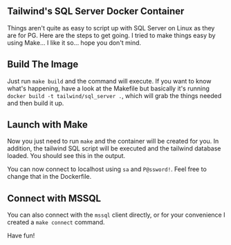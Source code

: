 ## Tailwind's SQL Server Docker Container

Things aren't quite as easy to script up with SQL Server on Linux as they are for PG. Here are the steps to get going. I tried to make things easy by using Make... I like it so... hope you don't mind.

## Build The Image

Just run `make build` and the command will execute. If you want to know what's happening, have a look at the Makefile but basically it's running `docker build -t tailwind/sql_server .`, which will grab the things needed and then build it up.

## Launch with Make

Now you just need to run `make` and the container will be created for you. In addition, the tailwind SQL script will be executed and the tailwind database loaded. You should see this in the output.

You can now connect to localhost using `sa` and `P@ssword!`. Feel free to change that in the Dockerfile.

## Connect with MSSQL

You can also connect with the `mssql` client directly, or for your convenience I created a `make connect` command.

Have fun!
